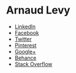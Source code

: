 <h1>Arnaud Levy</h1>

<ul>
  <li><a href="http://www.linkedin.com/in/arnaudlevy" target="_blank">LinkedIn</a></li>
  <li><a href="http://www.facebook.com/arnaudlevy" target="_blank">Facebook</a></li>
  <li><a href="http://twitter.com/arnaudlevy">Twitter</a></li>
  <li><a href="http://pinterest.com/arnaudlevy/">Pinterest</a></li>
  <li><a href="https://plus.google.com/u/0/103015168605847184110">Google+</a></li>
  <li><a href="http://www.behance.net/arnaudlevy" target="_blank">Behance</a></li>
  <li><a href="http://stackoverflow.com/users/3409542/arnaud-levy">Stack Overflow</a></li>
</ul>
